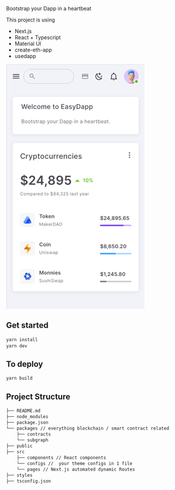 Bootstrap your Dapp in a heartbeat

This project is using
- Next.js
- React + Typescript
- Material UI
- create-eth-app
- usedapp

![Dashboard](./public/images/dashboard.png)

## Get started
```sh
yarn install
yarn dev
```

## To deploy
```sh
yarn build
```



## Project Structure
```my-eth-app
├── README.md
├── node_modules
├── package.json
└── packages // everything blockchain / smart contract related
    ├── contracts
    └── subgraph
├── public 
├── src
    ├── components // React components
    └── configs //  your theme configs in 1 file
    └── pages // Next.js automated dynamic Routes
├── styles
├── tsconfig.json
```
